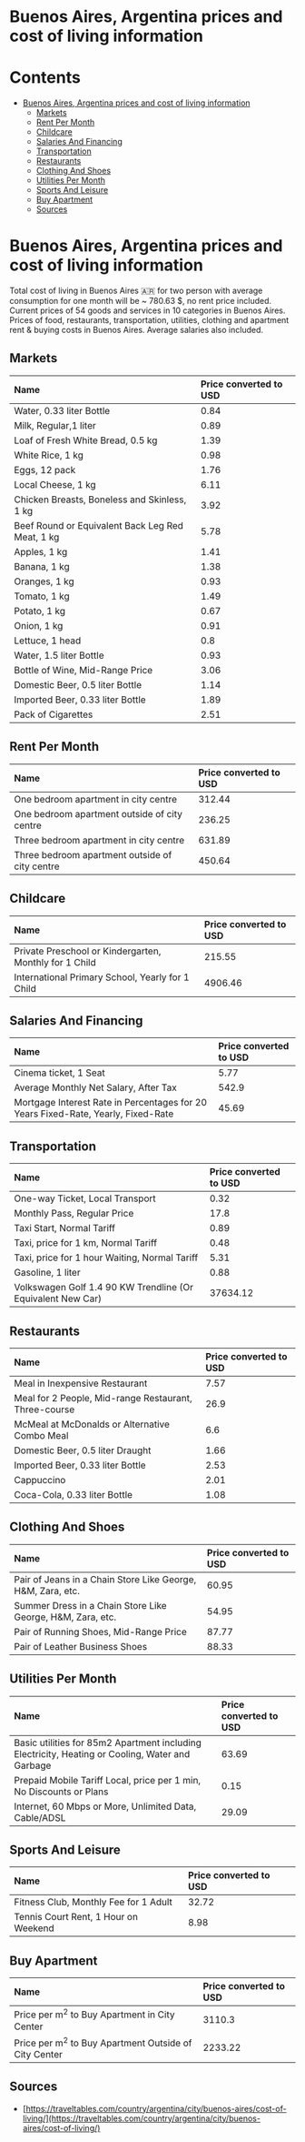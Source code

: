 
Buenos Aires, Argentina prices and cost of living information
=============================================================

Contents
========

* [Buenos Aires, Argentina prices and cost of living information](#buenos-aires-argentina-prices-and-cost-of-living-information)
	* [Markets](#markets)
	* [Rent Per Month](#rent-per-month)
	* [Childcare](#childcare)
	* [Salaries And Financing](#salaries-and-financing)
	* [Transportation](#transportation)
	* [Restaurants](#restaurants)
	* [Clothing And Shoes](#clothing-and-shoes)
	* [Utilities Per Month](#utilities-per-month)
	* [Sports And Leisure](#sports-and-leisure)
	* [Buy Apartment](#buy-apartment)
	* [Sources](#sources)

# Buenos Aires, Argentina prices and cost of living information


Total cost of living in Buenos Aires 🇦🇷 for two person with average consumption for one month will be ~ 780.63 $, no 
rent price included. Current prices of 54 goods and services in 10 categories  in Buenos Aires. Prices of food, 
restaurants, transportation, utilities, clothing and apartment rent & buying costs in Buenos Aires. Average salaries 
also included.
## Markets

|Name|Price converted to USD|
| :--- | :--- |
|Water, 0.33 liter Bottle|0.84|
|Milk, Regular,1 liter|0.89|
|Loaf of Fresh White Bread, 0.5 kg|1.39|
|White Rice, 1 kg|0.98|
|Eggs, 12 pack|1.76|
|Local Cheese, 1 kg|6.11|
|Chicken Breasts, Boneless and Skinless, 1 kg|3.92|
|Beef Round or Equivalent Back Leg Red Meat, 1 kg |5.78|
|Apples, 1 kg|1.41|
|Banana, 1 kg|1.38|
|Oranges, 1 kg|0.93|
|Tomato, 1 kg|1.49|
|Potato, 1 kg|0.67|
|Onion, 1 kg|0.91|
|Lettuce, 1 head|0.8|
|Water, 1.5 liter Bottle|0.93|
|Bottle of Wine, Mid-Range Price|3.06|
|Domestic Beer, 0.5 liter Bottle|1.14|
|Imported Beer, 0.33 liter Bottle|1.89|
|Pack of Cigarettes|2.51|
  

## Rent Per Month

|Name|Price converted to USD|
| :--- | :--- |
|One bedroom apartment in city centre|312.44|
|One bedroom apartment outside of city centre|236.25|
|Three bedroom apartment in city centre|631.89|
|Three bedroom apartment outside of city centre|450.64|
  

## Childcare

|Name|Price converted to USD|
| :--- | :--- |
|Private Preschool or Kindergarten, Monthly for 1 Child|215.55|
|International Primary School, Yearly for 1 Child|4906.46|
  

## Salaries And Financing

|Name|Price converted to USD|
| :--- | :--- |
|Cinema ticket, 1 Seat|5.77|
|Average Monthly Net Salary, After Tax|542.9|
|Mortgage Interest Rate in Percentages for 20 Years Fixed-Rate, Yearly, Fixed-Rate|45.69|
  

## Transportation

|Name|Price converted to USD|
| :--- | :--- |
|One-way Ticket, Local Transport|0.32|
|Monthly Pass, Regular Price|17.8|
|Taxi Start, Normal Tariff|0.89|
|Taxi, price for 1 km, Normal Tariff|0.48|
|Taxi, price for 1 hour Waiting, Normal Tariff|5.31|
|Gasoline, 1 liter|0.88|
|Volkswagen Golf 1.4 90 KW Trendline (Or Equivalent New Car)|37634.12|
  

## Restaurants

|Name|Price converted to USD|
| :--- | :--- |
|Meal in Inexpensive Restaurant|7.57|
|Meal for 2 People, Mid-range Restaurant, Three-course|26.9|
|McMeal at McDonalds or Alternative Combo Meal|6.6|
|Domestic Beer, 0.5 liter Draught|1.66|
|Imported Beer, 0.33 liter Bottle|2.53|
|Cappuccino|2.01|
|Coca-Cola, 0.33 liter Bottle|1.08|
  

## Clothing And Shoes

|Name|Price converted to USD|
| :--- | :--- |
|Pair of Jeans in a Chain Store Like George, H&M, Zara, etc.|60.95|
|Summer Dress in a Chain Store Like George, H&M, Zara, etc.|54.95|
|Pair of Running Shoes, Mid-Range Price|87.77|
|Pair of Leather Business Shoes|88.33|
  

## Utilities Per Month

|Name|Price converted to USD|
| :--- | :--- |
|Basic utilities for 85m2 Apartment including Electricity, Heating or Cooling, Water and Garbage|63.69|
|Prepaid Mobile Tariff Local, price per 1 min, No Discounts or Plans|0.15|
|Internet, 60 Mbps or More, Unlimited Data, Cable/ADSL|29.09|
  

## Sports And Leisure

|Name|Price converted to USD|
| :--- | :--- |
|Fitness Club, Monthly Fee for 1 Adult|32.72|
|Tennis Court Rent, 1 Hour on Weekend|8.98|
  

## Buy Apartment

|Name|Price converted to USD|
| :--- | :--- |
|Price per m<sup>2</sup> to Buy Apartment in City Center|3110.3|
|Price per m<sup>2</sup> to Buy Apartment Outside of City Center|2233.22|
  

## Sources

- [https://traveltables.com/country/argentina/city/buenos-aires/cost-of-living/](https://traveltables.com/country/argentina/city/buenos-aires/cost-of-living/)
